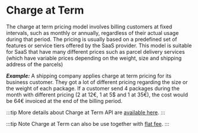 # Charge at Term

The charge at term pricing model involves billing customers at fixed intervals, such as monthly or annually, regardless of their actual usage during that period. The pricing is usually based on a predefined set of features or service tiers offered by the SaaS provider. This model is suitable for SaaS that have many different prices such as parcel delivery services (which have variable prices depending on the weight, size and shipping address of the parcels)

**_Example:_**
A shipping company applies charge at term pricing for its business customer. They got a lot of different pricing regarding the size or the weight of each package. If a customer send 4 packages during the month with different pricing (2 at 12€, 1 at 5$ and 1 at 35€), the cost would be 64€ invoiced at the end of the billing period.

:::tip
More details about Charge at Term API are [available here](https://prestashop-billing.stoplight.io/docs/api-gateway/0dec9ae31dd59-add-a-charge-at-term).
:::

:::tip Note
Charge at Term can also be use together with [flat fee](../1-flat-fee/README.md).
:::
